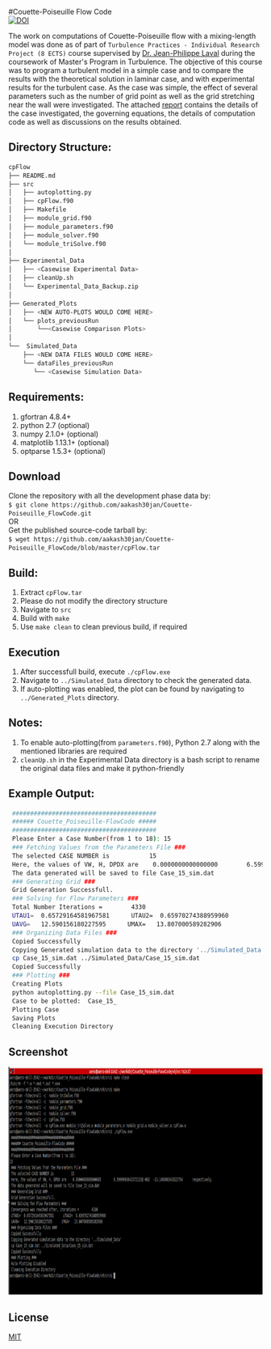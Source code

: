 #Couette-Poiseuille Flow Code  
[![DOI](https://zenodo.org/badge/125785403.svg)](https://zenodo.org/badge/latestdoi/125785403)


The work on computations of Couette-Poiseuille flow with a mixing-length model was done as of part of `Turbulence Practices - Individual Research Project (8 ECTS)` course supervised by [Dr. Jean-Philippe Laval](http://imp-turbulence.ec-lille.fr/Webpage/Laval/) during the  coursework of Master's Program in Turbulence. The objective of this course was to program a turbulent model in a simple case and to compare the results with the theoretical solution in laminar case, and with experimental results for the turbulent case. As the case was simple, the effect of several parameters such as the number of grid point as well as the grid stretching near the wall were investigated. The attached [report](./PatilAakash_Report_CPFlow.pdf) contains the details of the case investigated, the governing equations, the details of computation code as well as discussions on the results obtained.


## Directory Structure:
```sh
cpFlow
├── README.md
├── src
│   ├── autoplotting.py
│   ├── cpFlow.f90
│   ├── Makefile
│   ├── module_grid.f90
│   ├── module_parameters.f90
│   ├── module_solver.f90
│   └── module_triSolve.f90
│
├── Experimental_Data
│   ├── <Casewise Experimental Data>
│   ├── cleanUp.sh
│   └── Experimental_Data_Backup.zip
│
├── Generated_Plots
│   ├── <NEW AUTO-PLOTS WOULD COME HERE>
│   └── plots_previousRun
│       └──<Casewise Comparison Plots>
│
└──  Simulated_Data
    ├── <NEW DATA FILES WOULD COME HERE>
    └── dataFiles_previousRun
       └── <Casewise Simulation Data>
```


## Requirements:
1. gfortran 4.8.4+
2. python 2.7 (optional)
3. numpy 2.1.0+ (optional)
4. matplotlib 1.13.1+ (optional)
5. optparse 1.5.3+ (optional)

## Download
Clone the repository with all the development phase data by:  
`$ git clone https://github.com/aakash30jan/Couette-Poiseuille_FlowCode.git`  
OR  
Get the published source-code tarball by:  
`$ wget https://github.com/aakash30jan/Couette-Poiseuille_FlowCode/blob/master/cpFlow.tar`  

## Build:
1. Extract `cpFlow.tar`
2. Please do not modify the directory structure
3. Navigate to `src`
4. Build with `make`
5. Use `make clean` to clean previous build, if required

## Execution
1. After successfull build, execute `./cpFlow.exe`
2. Navigate to `../Simulated_Data` directory to check the generated data.
3. If auto-plotting was enabled, the plot can be found by navigating to `../Generated_Plots` directory.
        

## Notes:
1. To enable auto-plotting(from `parameters.f90`), Python 2.7 along with the mentioned libraries are required
2. `cleanUp.sh` in the Experimental Data directory is a bash script to rename the original data files and make it python-friendly

## Example Output:
```sh
 ########################################
 ###### Couette_Poiseuille-FlowCode #####
 ########################################
 Please Enter a Case Number(from 1 to 18): 15
 ### Fetching Values from the Parameters File ###
 The selected CASE NUMBER is           15
 Here, the values of VW, H, DPDX are    0.0000000000000000        6.5999999642372131E-002  -13.140000343322754      respectively.
 The data generated will be saved to file Case_15_sim.dat
 ### Generating Grid ###
 Grid Generation Successfull.
 ### Solving for Flow Parameters ###
 Total Number Iterations =        4330
 UTAU1=  0.65729164581967581      UTAU2=  0.65970274388959960
 UAVG=   12.590156180227595      UMAX=   13.807000589282906
 ### Organizing Data Files ###
 Copied Successfully 
 Copying Generated simulation data to the directory '../Simulated_Data'
 cp Case_15_sim.dat ../Simulated_Data/Case_15_sim.dat
 Copied Successfully 
 ### Plotting ###
 Creating Plots
 python autoplotting.py --file Case_15_sim.dat
 Case to be plotted:  Case_15_
 Plotting Case
 Saving Plots
 Cleaning Execution Directory
```
## Screenshot
<p align="center">
  <img src="./dev/screenshot.png" alt="Screenshot"
       width="750" height="450">
</p>
       
## License
[MIT](./LICENSE)


